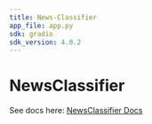 ```yaml
---
title: News-Classifier
app_file: app.py
sdk: gradio
sdk_version: 4.0.2
---
```

# NewsClassifier
See docs here: [NewsClassifier Docs](https://ManishW315.github.io/NewsClassifier/)
